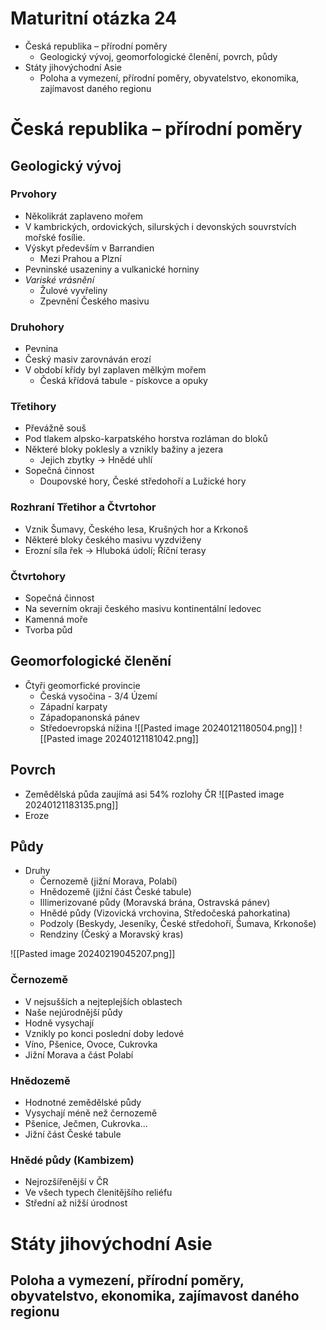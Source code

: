 # Maturitní otázka 24
- Česká republika – přírodní poměry
	- Geologický vývoj, geomorfologické členění, povrch, půdy
- Státy jihovýchodní Asie
	- Poloha a vymezení, přírodní poměry, obyvatelstvo, ekonomika, zajímavost daného regionu

# Česká republika – přírodní poměry
## Geologický vývoj
### Prvohory
- Několikrát zaplaveno mořem
- V kambrických, ordovických, silurských i devonských souvrstvích mořské fosílie.
- Výskyt především v Barrandien
	- Mezi Prahou a Plzní
- Pevninské usazeniny a vulkanické horniny
- *Variské vrásnění*
	- Žulové vyvřeliny
	- Zpevnění Českého masivu
### Druhohory
- Pevnina
- Český masiv zarovnáván erozí
- V období křídy byl zaplaven mělkým mořem
	- Česká křídová tabule - pískovce a opuky
### Třetihory
- Převážně souš
- Pod tlakem alpsko-karpatského horstva rozláman do bloků
- Některé bloky poklesly a vznikly bažiny a jezera
	- Jejich zbytky -> Hnědé uhlí
- Sopečná činnost
	- Doupovské hory, České středohoří a Lužické hory
### Rozhraní Třetihor a Čtvrtohor
- Vznik Šumavy, Českého lesa, Krušných hor a Krkonoš
- Některé bloky českého masivu vyzdviženy
- Erozní síla řek -> Hluboká údolí; Říční terasy
### Čtvrtohory
- Sopečná činnost
- Na severním okraji českého masivu kontinentální ledovec
- Kamenná moře
- Tvorba půd

## Geomorfologické členění
- Čtyři geomorfické provincie
	- Česká vysočina - 3/4 Území
	- Západní karpaty
	- Západopanonská pánev
	- Středoevropská nížina
![[Pasted image 20240121180504.png]]
![[Pasted image 20240121181042.png]]

## Povrch
- Zemědělská půda zaujímá asi 54% rozlohy ČR
![[Pasted image 20240121183135.png]]
- Eroze

## Půdy
- Druhy
	- Černozemě (jižní Morava, Polabí)
	- Hnědozemě (jižní část České tabule)
	- Illimerizované půdy (Moravská brána, Ostravská pánev)
	- Hnědé půdy (Vizovická vrchovina, Středočeská pahorkatina)
	- Podzoly (Beskydy, Jeseníky, České středohoří, Šumava, Krkonoše)
	- Rendziny (Český a Moravský kras)

![[Pasted image 20240219045207.png]]

### Černozemě
- V nejsušších a nejteplejších oblastech
- Naše nejúrodnější půdy
- Hodně vysychají
- Vznikly po konci poslední doby ledové
- Víno, Pšenice, Ovoce, Cukrovka
- Jižní Morava a část Polabí

### Hnědozemě
- Hodnotné zemědělské půdy
- Vysychají méně než černozemě
- Pšenice, Ječmen, Cukrovka...
- Jižní část České tabule

### Hnědé půdy (Kambizem)
- Nejrozšířenější v ČR
- Ve všech typech členitějšího reliéfu
- Střední až nižší úrodnost

###

# Státy jihovýchodní Asie
## Poloha a vymezení, přírodní poměry, obyvatelstvo, ekonomika, zajímavost daného regionu 